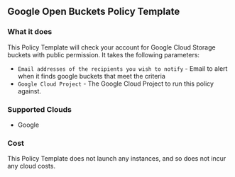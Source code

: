 ## Google Open Buckets Policy Template

### What it does

This Policy Template will check your account for Google Cloud Storage buckets with public permission. It takes the following parameters: 
- `Email addresses of the recipients you wish to notify` - Email to alert when it finds google buckets that meet the criteria
- `Google Cloud Project` - The Google Cloud Project to run this policy against. 

### Supported Clouds

- Google 

### Cost

This Policy Template does not launch any instances, and so does not incur any cloud costs.
